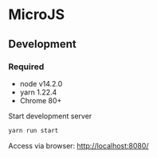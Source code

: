 # MicroJS

## Development

### Required

* node v14.2.0
* yarn 1.22.4
* Chrome 80+

Start development server

```bash
yarn run start
```

Access via browser: [http://localhost:8080/](http://localhost:8080/)
